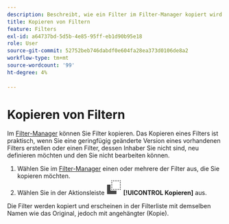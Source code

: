 ```yaml
---
description: Beschreibt, wie ein Filter im Filter-Manager kopiert wird
title: Kopieren von Filtern
feature: Filters
exl-id: a64737bd-5d5b-4e85-95ff-eb1d90b95e18
role: User
source-git-commit: 52752beb746dabdf0e604fa28ea373d0106de8a2
workflow-type: tm+mt
source-wordcount: '99'
ht-degree: 4%

---
```


# Kopieren von Filtern

Im [Filter-Manager](manage-filters.md) können Sie Filter kopieren. Das Kopieren eines Filters ist praktisch, wenn Sie eine geringfügig geänderte Version eines vorhandenen Filters erstellen oder einen Filter, dessen Inhaber Sie nicht sind, neu definieren möchten und den Sie nicht bearbeiten können.

1. Wählen Sie im [Filter-Manager](manage-filters.md) einen oder mehrere der Filter aus, die Sie kopieren möchten.
1. Wählen Sie in der Aktionsleiste ![Kopieren](/help/assets/icons/Copy.svg) **[!UICONTROL Kopieren]** aus.

Die Filter werden kopiert und erscheinen in der Filterliste mit demselben Namen wie das Original, jedoch mit angehängter (Kopie).
